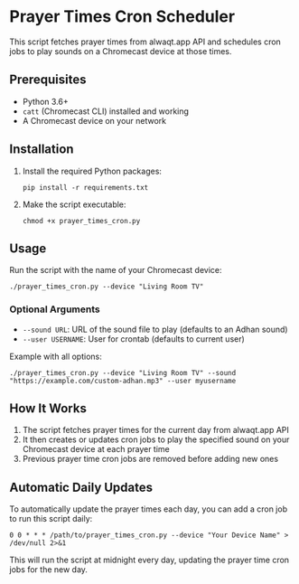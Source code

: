 # Prayer Times Cron Scheduler

This script fetches prayer times from alwaqt.app API and schedules cron jobs to play sounds on a Chromecast device at those times.

## Prerequisites

- Python 3.6+
- `catt` (Chromecast CLI) installed and working
- A Chromecast device on your network

## Installation

1. Install the required Python packages:

   ```
   pip install -r requirements.txt
   ```

2. Make the script executable:
   ```
   chmod +x prayer_times_cron.py
   ```

## Usage

Run the script with the name of your Chromecast device:

```
./prayer_times_cron.py --device "Living Room TV"
```

### Optional Arguments

- `--sound URL`: URL of the sound file to play (defaults to an Adhan sound)
- `--user USERNAME`: User for crontab (defaults to current user)

Example with all options:

```
./prayer_times_cron.py --device "Living Room TV" --sound "https://example.com/custom-adhan.mp3" --user myusername
```

## How It Works

1. The script fetches prayer times for the current day from alwaqt.app API
2. It then creates or updates cron jobs to play the specified sound on your Chromecast device at each prayer time
3. Previous prayer time cron jobs are removed before adding new ones

## Automatic Daily Updates

To automatically update the prayer times each day, you can add a cron job to run this script daily:

```
0 0 * * * /path/to/prayer_times_cron.py --device "Your Device Name" > /dev/null 2>&1
```

This will run the script at midnight every day, updating the prayer time cron jobs for the new day.
